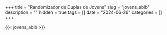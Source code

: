 +++
title = "Randomizador de Duplas de Jovens"
slug = "jovens_ablb"
description = ""
hidden = true
tags = []
date = "2024-06-26"
categories = []
+++

{{< jovens_ablb >}}
